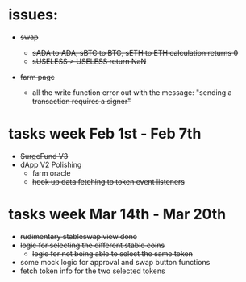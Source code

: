 # issues:
- ~~swap~~
    - ~~sADA to ADA, sBTC to  BTC,  sETH to ETH calculation returns 0~~
    - ~~sUSELESS > USELESS return NaN~~

- ~~farm page~~
    - ~~all the write function error out with the message: "sending a transaction requires a signer"~~

# tasks week Feb 1st - Feb 7th
- ~~SurgeFund V3~~
- dApp V2 Polishing
    - farm oracle
    - ~~hook up data fetching to token event listeners~~

# tasks week Mar 14th - Mar 20th
- ~~rudimentary stableswap view done~~
- ~~logic for selecting the different stable coins~~
    - ~~logic for not being able to select the same token~~
- some mock logic for approval and swap button functions
- fetch token info for the two selected tokens
